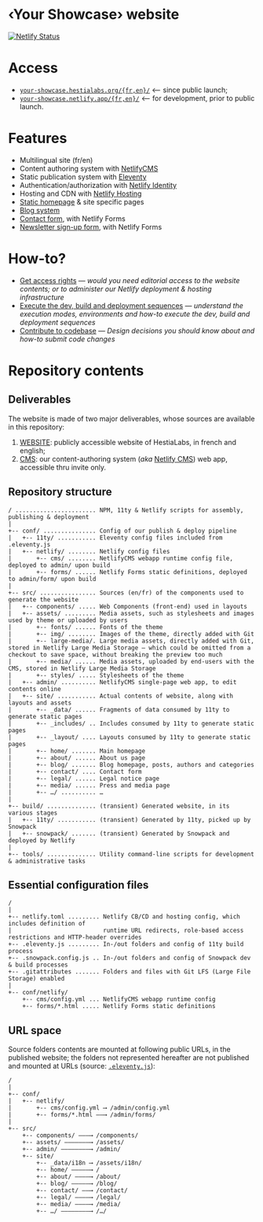 # ‹Your Showcase› website

[![Netlify Status](https://api.netlify.com/api/v1/badges/f27ea173-43ce-4027-a015-a9574c8a0623/deploy-status)](https://app.netlify.com/sites/your-showcase/deploys)

# Access

* [`your-showcase.hestialabs.org/{fr,en}/`](https://your-showcase.hestialabs.org/en/) ⟵ since public launch;
* [`your-showcase.netlify.app/{fr,en}/`](https://your-showcase.netlify.app/en/) ⟵ for development, prior to public launch.

# Features

- Multilingual site (fr/en)
- Content authoring system with [NetlifyCMS](https://netlifycms.org)
- Static publication system with [Eleventy](https://11ty.dev)
- Authentication/authorization with [Netlify Identity](https://app.netlify.com/sites/hestialabs/identity)
- Hosting and CDN with [Netlify Hosting](https://app.netlify.com/sites/hestialabs/overview)
- [Static homepage](https://your-showcase.hestialabs.org/en/) & site specific pages
- [Blog system](https://your-showcase.hestialabs.org/en/blog/)
- [Contact form](https://your-showcase.hestialabs.org/en/about/#contact), with Netlify Forms
- [Newsletter sign-up form](https://your-showcase.hestialabs.org/en/#newsletter), with Netlify Forms

# How-to?

* [Get access rights](https://github.com/hestiaAI/website.docs/tree/main/website-access-rights) — _would you need _editorial access_ to the website contents; or to _administer_ our Netlify deployment & hosting infrastructure_
* [Execute the dev, build and deployment sequences](https://github.com/hestiaAI/website.docs/tree/main/website-execution) — _understand the execution modes, environments and how-to execute the dev, build and deployment sequences_
* [Contribute to codebase](https://github.com/hestiaAI/website.docs/tree/main/website-contrib) — _Design decisions you should know about and how-to submit code changes_

# Repository contents

## Deliverables

The website is made of two major deliverables, whose sources are available in this repository:

1. [WEBSITE](https://your-showcase.netlify.app): publicly accessible website of HestiaLabs, in french and english;
2. [CMS](https://your-showcase.netlify.app/admin/): our content-authoring system (_aka_ [Netlify CMS](https://www.netlifycms.org)) web app, accessible thru invite only.

## Repository structure

```ascii
/ ....................... NPM, 11ty & Netlify scripts for assembly, publishing & deployment
|
+-- conf/ ............... Config of our publish & deploy pipeline
|   +-- 11ty/ ........... Eleventy config files included from .eleventy.js
|   +-- netlify/ ........ Netlify config files
|       +-- cms/ ........ NetlifyCMS webapp runtime config file, deployed to admin/ upon build
|       +-- forms/ ...... Netlify Forms static definitions, deployed to admin/form/ upon build
|
+-- src/ ................ Sources (en/fr) of the components used to generate the website
|   +-- components/ ..... Web Components (front-end) used in layouts
|   +-- assets/ ......... Media assets, such as stylesheets and images used by theme or uploaded by users
|       +-- fonts/ ...... Fonts of the theme
|       +-- img/ ........ Images of the theme, directly added with Git
|       +-- large-media/. Large media assets, directly added with Git, stored in Netlify Large Media Storage — which could be omitted from a checkout to save space, without breaking the preview too much
|       +-- media/ ...... Media assets, uploaded by end-users with the CMS, stored in Netlify Large Media Storage
|       +-- styles/ ..... Stylesheets of the theme
|   +-- admin/ .......... NetlifyCMS single-page web app, to edit contents online
|   +-- site/ ........... Actual contents of website, along with layouts and assets
|       +-- _data/ ...... Fragments of data consumed by 11ty to generate static pages
|       +-- _includes/ .. Includes consumed by 11ty to generate static pages
|       +-- _layout/ .... Layouts consumed by 11ty to generate static pages
|       +-- home/ ....... Main homepage
|       +-- about/ ...... About us page
|       +-- blog/ ....... Blog homepage, posts, authors and categories
|       +-- contact/ .... Contact form
|       +-- legal/ ...... Legal notice page
|       +-- media/ ...... Press and media page
|       +-- …/ .......... …
|
+-- build/ .............. (transient) Generated website, in its various stages
|   +-- 11ty/ ........... (transient) Generated by 11ty, picked up by Snowpack
|   +-- snowpack/ ....... (transient) Generated by Snowpack and deployed by Netlify
|
+-- tools/ .............. Utility command-line scripts for development & administrative tasks
```

## Essential configuration files

```ascii
/ 
|
+-- netlify.toml ......... Netlify CB/CD and hosting config, which includes definition of
|                          runtime URL redirects, role-based access restrictions and HTTP-header overrides
+-- .eleventy.js ......... In-/out folders and config of 11ty build process
+-- .snowpack.config.js .. In-/out folders and config of Snowpack dev & build processes
+-- .gitattributes ....... Folders and files with Git LFS (Large File Storage) enabled
|
+-- conf/netlify/
    +-- cms/config.yml ... NetlifyCMS webapp runtime config
    +-- forms/*.html ..... Netlify Forms static definitions
```

## URL space

Source folders contents are mounted at following public URLs, in the published website; the folders not represented hereafter are not published and mounted at URLs (source: [`.eleventy.js`](.eleventy.js)):

```ascii
/
|
+-- conf/
|   +-- netlify/
|       +-- cms/config.yml ⟶ /admin/config.yml
|       +-- forms/*.html ——⟶ /admin/forms/
|
+-- src/
    +-- components/ ———⟶ /components/
    +-- assets/ ———————⟶ /assets/
    +-- admin/ ————————⟶ /admin/
    +-- site/
        +-- _data/i18n ⟶ /assets/i18n/
        +-- home/ —————⟶ /
        +-- about/ ————⟶ /about/
        +-- blog/ —————⟶ /blog/
        +-- contact/ ——⟶ /contact/
        +-- legal/ ————⟶ /legal/
        +-- media/ ————⟶ /media/
        +-- …/ ————————⟶ /…/
```
